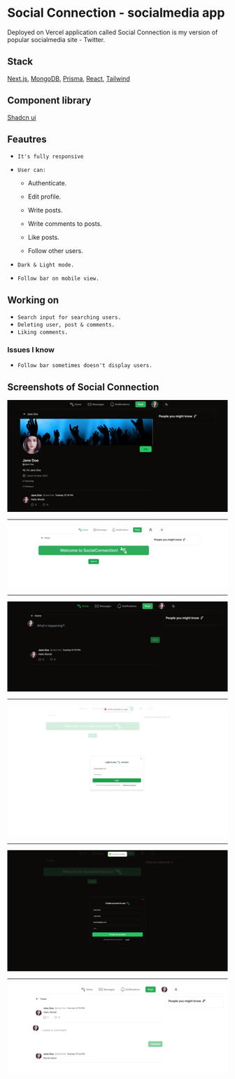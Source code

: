 # Social Connection - socialmedia app

Deployed on Vercel application called Social Connection is my version of popular socialmedia site - Twitter.

## Stack

[Next.js](https://nextjs.org/),
[MongoDB](https://www.mongodb.com),
[Prisma](https://www.prisma.io),
[React](https://react.dev),
[Tailwind](https://tailwindcss.com)

## Component library

[Shadcn ui](https://ui.shadcn.com)

## Feautres

- ```It's fully responsive```

- `User can:`

    - Authenticate.
      
    - Edit profile.
    - Write posts.
    - Write comments to posts.
    - Like posts.
    - Follow other users.

- `Dark & Light mode.`
- `Follow bar on mobile view.`

## Working on

- `Search input for searching users.`
- `Deleting user, post & comments.`
- `Liking comments.`

### Issues I know

- `Follow bar sometimes doesn't display users.`

## Screenshots of Social Connection

![Profile view - Dark](/ss/5.png)

---

![Home Page before authentication - Light](/ss/2.png)

---

![Home Page after authentication - Dark](/ss/1.png)

---

![Login modal - Light](/ss/3.png)

---

![Register modal successfull - Dark](/ss/4.png)

---

![Post side - Light](/ss/6.png)
